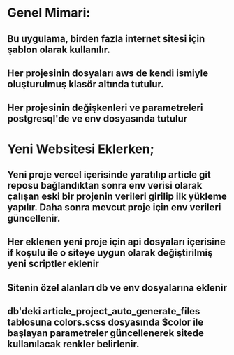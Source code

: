 # Genel Mimari: 
## Bu uygulama, birden fazla internet sitesi için şablon olarak kullanılır. 
## Her projesinin dosyaları aws de kendi ismiyle oluşturulmuş klasör altında tutulur.
## Her projesinin değişkenleri ve parametreleri postgresql'de ve env dosyasında tutulur


# Yeni Websitesi Eklerken;
## Yeni proje vercel içerisinde yaratılıp article git reposu bağlandıktan sonra env verisi olarak çalışan eski bir projenin verileri girilip ilk yükleme yapılır. Daha sonra mevcut proje için env verileri güncellenir.
## Her eklenen yeni proje için api dosyaları içerisine if koşulu ile o siteye uygun olarak değiştirilmiş yeni scriptler eklenir
## Sitenin özel alanları db ve env dosyalarına eklenir
## db'deki article_project_auto_generate_files tablosuna colors.scss dosyasında $color ile başlayan parametreler güncellenerek sitede kullanılacak renkler belirlenir.